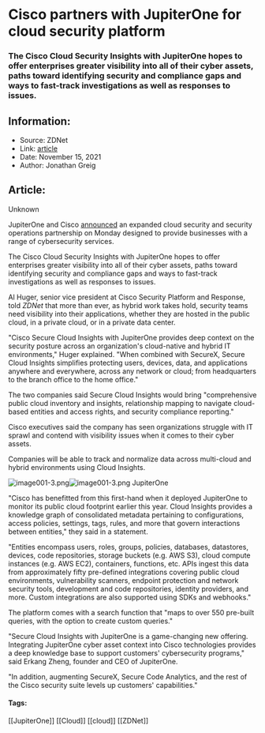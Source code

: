 # Cisco partners with JupiterOne for cloud security platform
### The Cisco Cloud Security Insights with JupiterOne hopes to offer enterprises greater visibility into all of their cyber assets, paths toward identifying security and compliance gaps and ways to fast-track investigations as well as responses to issues.

## Information:
+ Source: ZDNet
+ Link: [article](https://www.zdnet.com/article/cisco-partners-with-jupiterone-for-cloud-security-platform/)
+ Date: November 15, 2021
+ Author: Jonathan Greig


## Article:
Unknown

JupiterOne and Cisco [announced](https://www.cisco.com/c/en/us/products/security/secure-cloud-insights/index.html) an expanded cloud security and security operations partnership on Monday designed to provide businesses with a range of cybersecurity services.


The Cisco Cloud Security Insights with JupiterOne hopes to offer enterprises greater visibility into all of their cyber assets, paths toward identifying security and compliance gaps and ways to fast-track investigations as well as responses to issues.

Al Huger, senior vice president at Cisco Security Platform and Response, told *ZDNet* that more than ever, as hybrid work takes hold, security teams need visibility into their applications, whether they are hosted in the public cloud, in a private cloud, or in a private data center. 

"Cisco Secure Cloud Insights with JupiterOne provides deep context on the security posture across an organization's cloud-native and hybrid IT environments," Huger explained. "When combined with SecureX, Secure Cloud Insights simplifies protecting users, devices, data, and applications anywhere and everywhere, across any network or cloud; from headquarters to the branch office to the home office."

The two companies said Secure Cloud Insights would bring "comprehensive public cloud inventory and insights, relationship mapping to navigate cloud-based entities and access rights, and security compliance reporting."

Cisco executives said the company has seen organizations struggle with IT sprawl and contend with visibility issues when it comes to their cyber assets. 

Companies will be able to track and normalize data across multi-cloud and hybrid environments using Cloud Insights. 

![image001-3.png]()![image001-3.png](https://www.zdnet.com/a/img/resize/8cfe5e6eec5c1adbeb8b7779219438815ac19422/2021/11/15/4a2e486f-d0cd-4f7f-b462-212dfa96962d/image001-3.png?width=470&fit=bounds&auto=webp)
 JupiterOne
 




"Cisco has benefitted from this first-hand when it deployed JupiterOne to monitor its public cloud footprint earlier this year. Cloud Insights provides a knowledge graph of consolidated metadata pertaining to configurations, access policies, settings, tags, rules, and more that govern interactions between entities," they said in a statement.  

"Entities encompass users, roles, groups, policies, databases, datastores, devices, code repositories, storage buckets (e.g. AWS S3), cloud compute instances (e.g. AWS EC2), containers, functions, etc. APIs ingest this data from approximately fifty pre-defined integrations covering public cloud environments, vulnerability scanners, endpoint protection and network security tools, development and code repositories, identity providers, and more. Custom integrations are also supported using SDKs and webhooks."

The platform comes with a search function that "maps to over 550 pre-built queries, with the option to create custom queries."

"Secure Cloud Insights with JupiterOne is a game-changing new offering. Integrating JupiterOne cyber asset context into Cisco technologies provides a deep knowledge base to support customers' cybersecurity programs," said Erkang Zheng, founder and CEO of JupiterOne.  

"In addition, augmenting SecureX, Secure Code Analytics, and the rest of the Cisco security suite levels up customers' capabilities."





#### Tags:
[[JupiterOne]] [[Cloud]] [[cloud]] [[ZDNet]]
